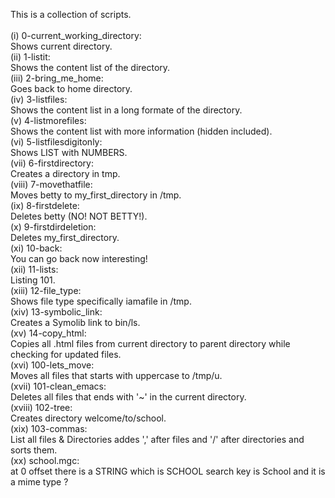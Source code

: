 This is a collection of scripts. <br /><br />
(i) 0-current_working_directory: <br />
Shows current directory. <br />
(ii) 1-listit: <br />
Shows the content list of the directory. <br />
(iii) 2-bring_me_home: <br />
Goes back to home directory. <br />
(iv) 3-listfiles: <br />
Shows the content list in a long formate of the directory. <br />
(v) 4-listmorefiles: <br />
Shows the content list with more information (hidden included). <br />
(vi) 5-listfilesdigitonly: <br />
Shows LIST with NUMBERS. <br />
(vii) 6-firstdirectory: <br />
Creates a directory in tmp. <br />
(viii) 7-movethatfile: <br />
Moves betty to my_first_directory in /tmp. <br />
(ix) 8-firstdelete: <br />
Deletes betty (NO! NOT BETTY!). <br />
(x) 9-firstdirdeletion: <br />
Deletes my_first_directory. <br />
(xi) 10-back: <br />
You can go back now interesting! <br />
(xii) 11-lists: <br />
Listing 101. <br />
(xiii) 12-file_type: <br />
Shows file type specifically iamafile in /tmp. <br />
(xiv) 13-symbolic_link: <br />
Creates a Symolib link to bin/ls. <br />
(xv) 14-copy_html: <br />
Copies all .html files from current directory to parent directory while checking for updated files. <br />
(xvi) 100-lets_move: <br />
Moves all files that starts with uppercase to /tmp/u. <br />
(xvii) 101-clean_emacs: <br />
Deletes all files that ends with '~' in the current directory. <br />
(xviii) 102-tree: <br />
Creates directory welcome/to/school. <br />
(xix) 103-commas: <br />
List all files & Directories  addes ',' after files and '/' after directories and sorts them. <br />
(xx) school.mgc: <br />
at 0 offset there is a STRING which is SCHOOL search key is School and it is a mime type ? <br />
